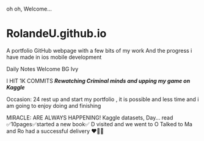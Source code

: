  oh oh, Welcome...
# RolandeU.github.io
A portfolio GitHub webpage with a few bits of my work
And the progress i have made in ios mobile development 

Daily Notes
Welcome BG Ivy

I HIT 1K COMMITS
***Rewatching Criminal minds and upping my game on Kaggle***

Occasion: 24
rest up and start my portfolio , 
it is possible and less time  and i am going to enjoy doing and finishing 

MIRACLE: ARE ALWAYS HAPPENING!
Kaggle datasets, Day...
read ✅10pages✅started a new book✅
D visited and we went to O
Talked to Ma and Ro had a successful delivery ❤️🙌🏽






